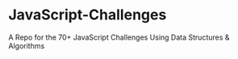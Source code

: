 # JavaScript-Challenges
A Repo for the 70+ JavaScript Challenges Using Data Structures &amp; Algorithms
